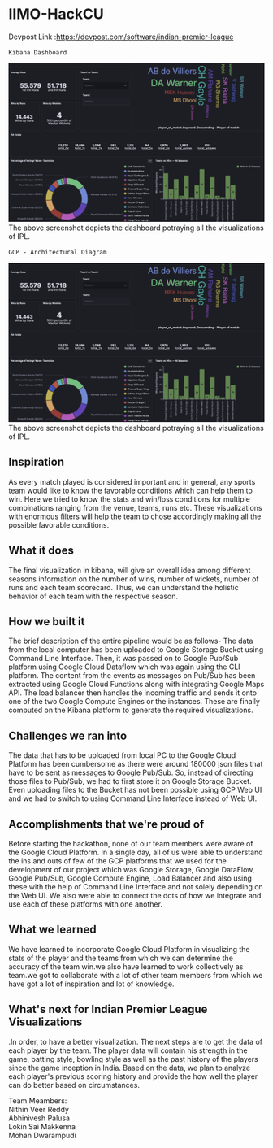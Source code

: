 # IIMO-HackCU

Devpost Link :https://devpost.com/software/indian-premier-league


	Kibana Dashboard


![Screenshot](kibana_ss.png)
	The above screenshot depicts the dashboard potraying all the visualizations of IPL.




	GCP - Architectural Diagram


![Screenshot](kibana_ss.png)
	The above screenshot depicts the dashboard potraying all the visualizations of IPL.


## Inspiration
As every match played is considered important and in general, any sports team would like to know the favorable conditions which can help them to win. Here we tried to know the stats and win/loss conditions for multiple combinations ranging from the venue, teams, runs etc. These visualizations with enormous filters will help the team to chose accordingly making all the possible favorable conditions.
## What it does
The final visualization in kibana, will give an overall idea among different seasons information on the number of wins, number of wickets, number of runs and each team scorecard. Thus, we can understand the holistic behavior of each team with the respective season.
## How we built it
The brief description of the entire pipeline would be as follows-
The data from the local computer has been uploaded to Google Storage Bucket using Command Line Interface. Then, it was passed on to Google Pub/Sub platform using Google Cloud Dataflow which was again using the CLI platform. The content from the events as messages on Pub/Sub has been extracted using Google Cloud Functions along with integrating Google Maps API. The load balancer then handles the incoming traffic and sends it onto one of the two Google Compute Engines or the instances. These are finally computed on the Kibana platform to generate the required visualizations.
## Challenges we ran into
The data that has to be uploaded from local PC to the Google Cloud Platform has been cumbersome as there were around 180000 json files that have to be sent as messages to Google Pub/Sub. So, instead of directing those files to Pub/Sub, we had to first store it on Google Storage Bucket. Even uploading files to the Bucket has not been possible using GCP Web UI and we had to switch to using Command Line Interface instead of Web UI.
## Accomplishments that we're proud of
Before starting the hackathon, none of our team members were aware of the Google Cloud Platform. In a single day, all of us were able to understand the ins and outs of few of the GCP platforms that we used for the development of our project which was Google Storage, Google DataFlow, Google Pub/Sub, Google Compute Engine, Load Balancer and also using these with the help of Command Line Interface and not solely depending on the Web UI. We also were able to connect the dots of how we integrate and use each of these platforms with one another.
## What we learned
We have learned to incorporate Google Cloud Platform in visualizing the stats of the player and the teams from which we can determine the accuracy of the team win.we also have learned to work collectively as team.we got to collaborate with a lot of other team members from which we have got a lot of inspiration and lot of knowledge.
## What's next for Indian Premier League Visualizations
.In order, to have a better visualization. The next steps are to get the data of each player by the team. The player data will contain his strength in the game, batting style, bowling style as well as the past history of the players since the game inception in India. Based on the data, we plan to analyze each player's previous scoring history and provide the how well the player can do better based on circumstances.



Team Meambers: <br/>
Nithin Veer Reddy<br/>
Abhinivesh Palusa<br/>
Lokin Sai Makkenna<br/>
Mohan Dwarampudi<br/>

